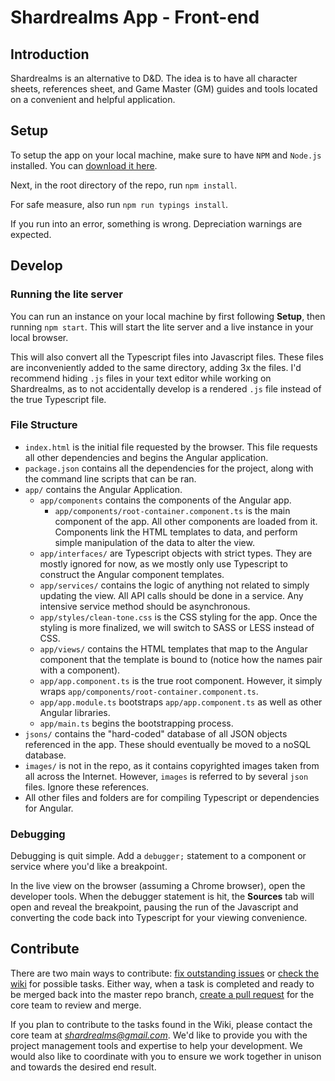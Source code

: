 # Shardrealms App - Front-end

## Introduction

Shardrealms is an alternative to D&D.  The idea is to have all character sheets, references sheet, and Game Master (GM) guides and tools located on a convenient and helpful application.

## Setup

To setup the app on your local machine, make sure to have `NPM` and `Node.js` installed.  You can [download it here](https://nodejs.org/en/download/).

Next, in the root directory of the repo, run `npm install`.

For safe measure, also run `npm run typings install`.

If you run into an error, something is wrong.  Depreciation warnings are expected.

## Develop

### Running the lite server

You can run an instance on your local machine by first following **Setup**, then running `npm start`.  This will start the lite server and a live instance in your local browser.

This will also convert all the Typescript files into Javascript files.  These files are inconveniently added to the same directory, adding 3x the files.  I'd recommend hiding `.js` files in your text editor while working on Shardrealms, as to not accidentally develop is a rendered `.js` file instead of the true Typescript file.

### File Structure

* `index.html` is the initial file requested by the browser.  This file requests all other dependencies and begins the Angular application.
* `package.json` contains all the dependencies for the project, along with the command line scripts that can be ran.
* `app/` contains the Angular Application.
    * `app/components` contains the components of the Angular app.
        * `app/components/root-container.component.ts` is the main component of the app.  All other components are loaded from it.  Components link the HTML templates to data, and perform simple manipulation of the data to alter the view.
    * `app/interfaces/` are Typescript objects with strict types.  They are mostly ignored for now, as we mostly only use Typescript to construct the Angular component templates.
    * `app/services/` contains the logic of anything not related to simply updating the view.  All API calls should be done in a service.  Any intensive service method should be asynchronous.
    * `app/styles/clean-tone.css` is the CSS styling for the app.  Once the styling is more finalized, we will switch to SASS or LESS instead of CSS.
    * `app/views/` contains the HTML templates that map to the Angular component that the template is bound to (notice how the names pair with a component).
    * `app/app.component.ts` is the true root component.  However, it simply wraps `app/components/root-container.component.ts`.
    * `app/app.module.ts` bootstraps `app/app.component.ts` as well as other Angular libraries.
    * `app/main.ts` begins the bootstrapping process.
* `jsons/` contains the "hard-coded" database of all JSON objects referenced in the app.  These should eventually be moved to a noSQL database.
* `images/` is not in the repo, as it contains copyrighted images taken from all across the Internet. However, `images` is referred to by several `json` files.  Ignore these references.
* All other files and folders are for compiling Typescript or dependencies for Angular.

### Debugging

Debugging is quit simple.  Add a `debugger;` statement to a component or service where you'd like a breakpoint.

In the live view on the browser (assuming a Chrome browser), open the developer tools.  When the debugger statement is hit, the **Sources** tab will open and reveal the breakpoint, pausing the run of the Javascript and converting the code back into Typescript for your viewing convenience.

## Contribute

There are two main ways to contribute: [fix outstanding issues](https://github.com/rhyeen/shardrealms_ng2/issues) or [check the wiki](https://github.com/rhyeen/shardrealms_ng2/wiki/) for possible tasks.  Either way, when a task is completed and ready to be merged back into the master repo branch, [create a pull request](https://github.com/rhyeen/shardrealms_ng2/pulls) for the core team to review and merge.

If you plan to contribute to the tasks found in the Wiki, please contact the core team at *shardrealms@gmail.com*.  We'd like to provide you with the project management tools and expertise to help your development.  We would also like to coordinate with you to ensure we work together in unison and towards the desired end result.